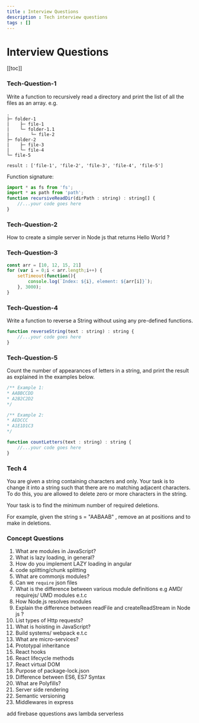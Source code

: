 ```yaml
---
title : Interview Questions
description : Tech interview questions
tags : []
---
```


# Interview Questions

[[toc]]

### Tech-Question-1
Write a function to recursively read a directory and print the list of all the files as an array.
e.g.
```
.
├─ folder-1
|    ├─ file-1
|    └─ folder-1.1
|        └─ file-2
├─ folder-2
|    ├─ file-3
|    └─ file-4
└─ file-5

result : ['file-1', 'file-2', 'file-3', 'file-4', 'file-5']
```


Function signature:
```js
import * as fs from 'fs';
import * as path from 'path';
function recursiveReadDir(dirPath : string) : string[] {
    //...your code goes here
}
```

### Tech-Question-2
How to create a simple server in Node js that returns Hello World ?

### Tech-Question-3
```js
const arr = [10, 12, 15, 21]
for (var i = 0;i < arr.length;i++) {
    setTimeout(function(){
        console.log(`Index: ${i}, element: ${arr[i]}`);
    }, 3000);
}
```

### Tech-Question-4
Write a function to reverse a String without using any pre-defined functions.
```js
function reverseString(text : string) : string {
    //...your code goes here
}
```

### Tech-Question-5
Count the number of appearances of letters in a string, and print the result as explained in the examples below.
```js
/** Example 1:
* AABBCCDD
* A2B2C2D2
*/

/** Example 2:
* AEDCCC
* A1E1D1C3
*/

function countLetters(text : string) : string {
    //...your code goes here
}
```

### Tech 4
You are given a string containing characters  and  only. Your task is to change it into a string such that there are no matching adjacent characters. To do this, you are allowed to delete zero or more characters in the string.

Your task is to find the minimum number of required deletions.

For example, given the string s = "AABAAB" , remove an  at positions  and  to make  in  deletions.

### Concept Questions
1. What are modules in JavaScript?
2. What is lazy loading, in general?
3. How do you implement LAZY loading in angular
4. code splitting/chunk splitting
5. What are commonjs modules?
6. Can we `require` json files
7. What is the difference between various module definitions e.g AMD/ requirejs/ UMD modules e.t.c
8. How Node.js resolves modules
9. Explain the difference between readFile and createReadStream in Node js ?
10. List types of Http requests?
11. What is hoisting in JavaScript?
12. Build systems/ webpack e.t.c
13. What are micro-services?
14. Prototypal inheritance
15. React hooks
16. React lifecycle methods
17. React virtual DOM
18. Purpose of package-lock.json
19. Difference between ES6, ES7 Syntax
20. What are Polyfills?
21. Server side rendering
22. Semantic versioning
23. Middlewares in express

add firebase qquestions
aws lambda
serverless
